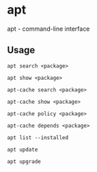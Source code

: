 # apt

apt - command-line interface

## Usage

```shell
apt search <package>
```

```shell
apt show <package>
```

```shell
apt-cache search <package>
```

```shell
apt-cache show <package>
```

```shell
apt-cache policy <package>
```

```shell
apt-cache depends <package>
```

```shell
apt list --installed
```

```shell
apt update
```

```shell
apt upgrade
```
